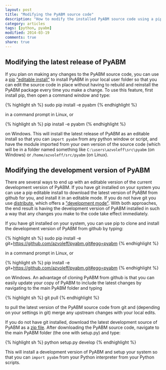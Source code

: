 ```yaml
---
layout: post
title: "Modifying the PyABM source code"
description: "How to modify the installed PyABM source code using a pip editable install"
category: articles
tags: [python, pyabm]
modified: 2014-03-19
comments: true
share: true
---
```


## Modifying the latest release of PyABM
If you plan on making any changes to the PyABM source code, you can use a 
[pip](http://www.pip-installer.org) ["editable 
install"](http://www.pip-installer.org/en/latest/reference/pip_install.html?highlight=editable%20install#editable-installs) to 
install PyABM in your local user folder so that you can edit the source code in 
place without having to rebuild and reinstall the PyABM package every time you 
make a change. To use this feature, first install pip, then open a command 
window and type:

{% highlight sh %}
sudo pip install -e pyabm
{% endhighlight %}

in a command prompt in Linux, or

{% highlight sh %}
    pip install -e pyabm
{% endhighlight %}

on Windows. This will install the latest release of PyABM as an editable 
install so that you can `import pyabm` from any python window or script, and 
have the module imported from your own version of the source code (which will 
be in a folder named something like `C:\users\azvoleff\src\pyabm` (on Windows) or 
`/home/azvoleff/src/pyabm` (on Linux).

## Modifying the development version of PyABM
There are several ways to end up with an editable version of the current 
development version of PyABM. If you have git installed on your system you can 
use a pip editable install to download the latest version of PyABM from github 
for you, and install it in an editable mode. If you do not have git you use 
[distribute](http://packages.python.org/distribute/), which offers a 
["development 
mode"](http://packages.python.org/distribute/setuptools.html#development-mode). 
With both approaches, the end result is having the development version of PyABM 
installed in such a way that any changes you make to the code take effect 
immediately.

If you have git installed on your system, you can use pip to clone and install 
the development version of PyABM from github by typing:

{% highlight sh %}
    sudo pip install -e git+https://github.com/azvoleff/pyabm.git#egg=pyabm
{% endhighlight %}

in a command prompt in Linux, or

{% highlight sh %}
    pip install -e git+https://github.com/azvoleff/pyabm.git#egg=pyabm
{% endhighlight %}

on Windows. An advantage of cloning PyABM from github is that you can easily 
update your copy of PyABM to include the latest changes by navigating to the 
main PyABM folder and typing

{% highlight sh %}
    git pull
{% endhighlight %}

to pull the latest version of the PyABM source code from git and (depending on 
your settings in git) merge any upstream changes with your local edits.

If you do not have git installed, download the latest development source of 
PyABM as a [zip file](https://github.com/azvoleff/pyabm/archive/master.zip). 
After downloading the PyABM source code, navigate to the main PyABM folder (the 
one with setup.py) and type:

{% highlight sh %}
    python setup.py develop
{% endhighlight %}

This will install a development version of PyABM and setup your system so that 
you can `import pyabm` from your Python interpreter from your Python scripts.

